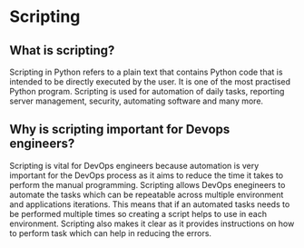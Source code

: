 # Scripting

## What is scripting?

Scripting in Python refers to a plain text that contains Python code that is intended to be directly executed by the user. It is one of the most practised Python program.
Scripting is used for automation of daily tasks, reporting server management, security, automating software and many more.
## Why is scripting important for Devops engineers?
Scripting is vital for DevOps engineers because automation is very important for the DevOps process as it aims to reduce the time it takes to perform the manual programming. Scripting allows DevOps enegineers to automate the tasks which can be repeatable across multiple environment and applications iterations. This means that if an automated tasks needs to be performed multiple times so creating a script helps to use in each environment. Scripting also makes it clear as it provides instructions on how to perform task which can help in reducing the errors.

